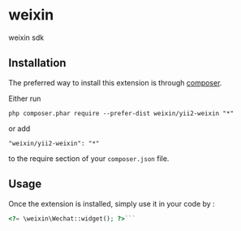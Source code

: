 weixin
======
weixin sdk

Installation
------------

The preferred way to install this extension is through [composer](http://getcomposer.org/download/).

Either run

```
php composer.phar require --prefer-dist weixin/yii2-weixin "*"
```

or add

```
"weixin/yii2-weixin": "*"
```

to the require section of your `composer.json` file.


Usage
-----

Once the extension is installed, simply use it in your code by  :

```php
<?= \weixin\Wechat::widget(); ?>```